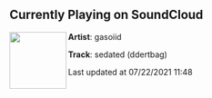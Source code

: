 ## Currently Playing on SoundCloud

[<img align="left" width="100" src="https://i1.sndcdn.com/artworks-KqKRNlWHRbjgYujP-y0S6rg-t500x500.jpg">](https://soundcloud.com/gasoiid/sedated)

**Artist**: gasoiid 

**Track**: sedated (ddertbag)

Last updated at 07/22/2021 11:48
